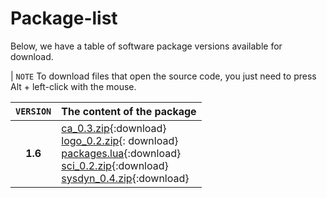 # Package-list


Below, we have a table of software package versions available for download.

| `NOTE` To download files that open the source code, you just need to press Alt + left-click with the mouse.

| `VERSION`    |  **The content of the package**   | 
| :---: | :--- |
| **1.6** | 	[ca_0.3.zip](https://www.dpi.inpe.br/terrame/packages/1.6/ca_0.3.zip){:download}	</br> 	[logo_0.2.zip](https://www.dpi.inpe.br/terrame/packages/1.6/logo_0.2.zip){: download}	</br>	[packages.lua](https://www.dpi.inpe.br/terrame/packages/1.6/packages.lua){:download}	 </br>	[sci_0.2.zip](https://www.dpi.inpe.br/terrame/packages/1.6/sci_0.2.zip){:download}	 </br>	[sysdyn_0.4.zip](https://www.dpi.inpe.br/terrame/packages/1.6/sysdyn_0.4.zip){:download}	| 
